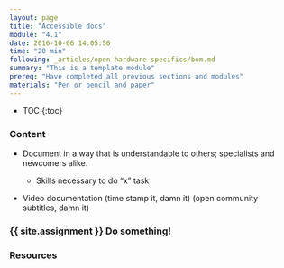 ```yaml
---
layout: page
title: "Accessible docs"
module: "4.1"
date: 2016-10-06 14:05:56
time: "20 min"
following: _articles/open-hardware-specifics/bom.md
summary: "This is a template module"
prereq: "Have completed all previous sections and modules"
materials: "Pen or pencil and paper"
---
```

* TOC
{:toc}

### Content
- Document in a way that is understandable to others; specialists and newcomers alike.
  - Skills necessary to do “x” task

- Video documentation (time stamp it, damn it) (open community subtitles, damn it)    


### {{ site.assignment }} Do something!

### Resources
